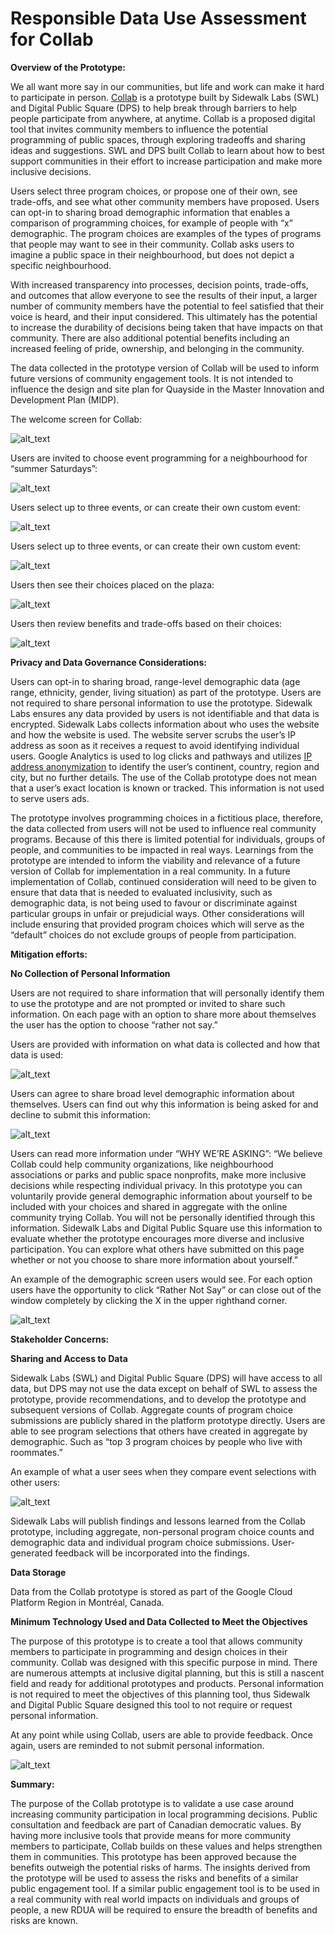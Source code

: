 # Responsible Data Use Assessment for Collab

**Overview of the Prototype:**

We all want more say in our communities, but life and work can make it hard to participate in person. [Collab](https://collab.sidewalklabs.com) is a prototype built by Sidewalk Labs (SWL) and Digital Public Square (DPS) to help break through barriers to help people participate from anywhere, at anytime. Collab is a proposed digital tool that invites community members to influence the potential programming of public spaces, through exploring tradeoffs and sharing ideas and suggestions. SWL and DPS built Collab to learn about how to best support communities in their effort to increase participation and make more inclusive decisions.

Users select three program choices, or propose one of their own, see trade-offs, and see what other community members have proposed. Users can opt-in to sharing broad demographic information that enables a comparison of programming choices, for example of people with “x” demographic. The program choices are examples of the types of programs that people may want to see in their community. Collab asks users to imagine a public space in their neighbourhood, but does not depict a specific neighbourhood. 

With increased transparency into processes, decision points, trade-offs, and outcomes that allow everyone to see the results of their input, a larger number of community members have the potential to feel satisfied that their voice is heard, and their input considered. This ultimately has the potential to increase the durability of decisions being taken that have impacts on that community. There are also additional potential benefits including an increased feeling of pride, ownership, and belonging in the community.  

The data collected in the prototype version of Collab will be used to inform future versions of community engagement tools. It is not intended to influence the design and site plan for Quayside in the Master Innovation and Development Plan (MIDP). 

The welcome screen for Collab:


![alt_text](images/Responsible-Data0.png "image_tooltip")


Users are invited to choose event programming for a neighbourhood for “summer Saturdays”:


![alt_text](images/Responsible-Data1.png "image_tooltip")


Users select up to three events, or can create their own custom event:


![alt_text](images/Responsible-Data2.png "image_tooltip")


Users select up to three events, or can create their own custom event:


![alt_text](images/Responsible-Data3.png "image_tooltip")


Users then see their choices placed on the plaza: 


![alt_text](images/Responsible-Data4.png "image_tooltip")


Users then review benefits and trade-offs based on their choices: 


![alt_text](images/Responsible-Data5.png "image_tooltip")


**Privacy and Data Governance Considerations:**

Users can opt-in to sharing broad, range-level demographic data (age range, ethnicity, gender, living situation) as part of the prototype. Users are not required to share personal information to use the prototype. Sidewalk Labs ensures any data provided by users is not identifiable and that data is encrypted. Sidewalk Labs collects information about who uses the website and how the website is used. The website server scrubs the user’s IP address as soon as it receives a request to avoid identifying individual users. Google Analytics is used to log clicks and pathways and utilizes [IP address anonymization](https://support.google.com/analytics/answer/2763052?hl=en) to identify the user’s continent, country, region and city, but no further details. The use of the Collab prototype does not mean that a user’s exact location is known or tracked. This information is not used to serve users ads. 

The prototype involves programming choices in a fictitious place, therefore, the data collected from users will not be used to influence real community programs. Because of this there is limited potential for individuals, groups of people, and communities to be impacted in real ways. Learnings from the prototype are intended to inform the viability and relevance of a future version of Collab for implementation in a real community. In a future implementation of Collab, continued consideration will need to be given to ensure that data that is needed to evaluated inclusivity, such as demographic data, is not being used to favour or discriminate against particular groups in unfair or prejudicial ways. Other considerations will include ensuring that provided program choices which will serve as the “default” choices do not exclude groups of people from participation.

**Mitigation efforts:**

**No Collection of Personal Information**

Users are not required to share information that will personally identify them to use the prototype and are not prompted or invited to share such information. On each page with an option to share more about themselves the user has the option to choose “rather not say.” 

Users are provided with information on what data is collected and how that data is used:


![alt_text](images/Responsible-Data6.png "image_tooltip")


Users can agree to share broad level demographic information about themselves. Users can find out why this information is being asked for and decline to submit this information:


![alt_text](images/Responsible-Data7.png "image_tooltip")


Users can read more information under “WHY WE’RE ASKING”: “We believe Collab could help community organizations, like neighbourhood associations or parks and public space nonprofits, make more inclusive decisions while respecting individual privacy. In this prototype you can voluntarily provide general demographic information about yourself to be included with your choices and shared in aggregate with the online community trying Collab. You will not be personally identified through this information. Sidewalk Labs and Digital Public Square use this information to evaluate whether the prototype encourages more diverse and inclusive participation. You can explore what others have submitted on this page whether or not you choose to share more information about yourself.”

An example of the demographic screen users would see. For each option users have the opportunity to click “Rather Not Say” or can close out of the window completely by clicking the X in the upper righthand corner. 


![alt_text](images/Responsible-Data8.png "image_tooltip")


**Stakeholder Concerns:**

**Sharing and Access to Data**

Sidewalk Labs (SWL) and Digital Public Square (DPS) will have access to all data, but DPS may not use the data except on behalf of SWL to assess the prototype, provide recommendations, and to develop the prototype and subsequent versions of Collab. Aggregate counts of program choice submissions are publicly shared in the platform prototype directly. Users are able to see program selections that others have created in aggregate by demographic. Such as “top 3 program choices by people who live with roommates.”

An example of what a user sees when they compare event selections with other users:

![alt_text](images/Responsible-Data9.png "image_tooltip")


Sidewalk Labs will publish findings and lessons learned from the Collab prototype, including aggregate, non-personal program choice counts and demographic data and individual program choice submissions. User-generated feedback will be incorporated into the findings. 

**Data Storage**

Data from the Collab prototype is stored as part of the Google Cloud Platform Region in Montréal, Canada. 

**Minimum Technology Used and Data Collected to Meet the Objectives**

The purpose of this prototype is to create a tool that allows community members to participate in programming and design choices in their community. Collab was designed with this specific purpose in mind. There are numerous attempts at inclusive digital planning, but this is still a nascent field and ready for additional prototypes and products. Personal information is not required to meet the objectives of this planning tool, thus Sidewalk and Digital Public Square designed this tool to not require or request personal information.

At any point while using Collab, users are able to provide feedback. Once again, users are reminded to not submit personal information.

![alt_text](images/Responsible-Data10.png "image_tooltip")


**Summary:**

The purpose of the Collab prototype is to validate a use case around increasing community participation in local programming decisions. Public consultation and feedback are part of Canadian democratic values. By having more inclusive tools that provide means for more community members to participate, Collab builds on these values and helps strengthen them in communities. This prototype has been approved because the benefits outweigh the potential risks of harms. The insights derived from the prototype will be used to assess the risks and benefits of a similar public engagement tool. If a similar public engagement tool is to be used in a real community with real world impacts on individuals and groups of people, a new RDUA will be required to ensure the breadth of benefits and risks are known. 
